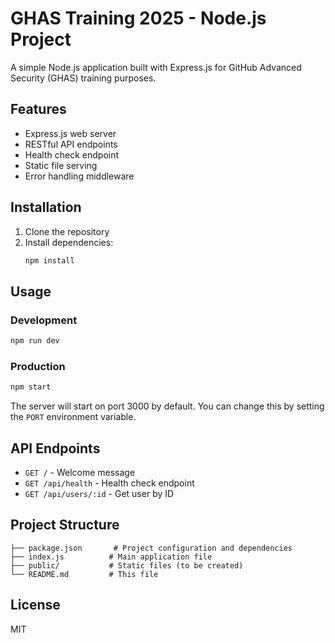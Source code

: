 # GHAS Training 2025 - Node.js Project

A simple Node.js application built with Express.js for GitHub Advanced Security (GHAS) training purposes.

## Features

- Express.js web server
- RESTful API endpoints
- Health check endpoint
- Static file serving
- Error handling middleware

## Installation

1. Clone the repository
2. Install dependencies:
   ```bash
   npm install
   ```

## Usage

### Development
```bash
npm run dev
```

### Production
```bash
npm start
```

The server will start on port 3000 by default. You can change this by setting the `PORT` environment variable.

## API Endpoints

- `GET /` - Welcome message
- `GET /api/health` - Health check endpoint
- `GET /api/users/:id` - Get user by ID

## Project Structure

```
├── package.json       # Project configuration and dependencies
├── index.js          # Main application file
├── public/           # Static files (to be created)
└── README.md         # This file
```

## License

MIT